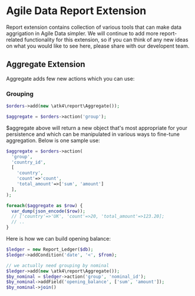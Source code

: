 # Agile Data Report Extension

Report extension contains collection of various tools that can make data aggrigation in Agile Data simpler. We will continue to add more report-related functionality for this extension, so if you can think of any new ideas on what you would like to see here, please share with our developent team.

## Aggregate Extension

Aggregate adds few new actions which you can use:

### Grouping

``` php
$orders->add(new \atk4\report\Aggregate());

$aggregate = $orders->action('group');
```

$aggregate above will return a new object that's most appropriate for your persistence and which can be manipulated in various ways to fine-tune aggregation. Below is one sample use:

``` php
$aggregate = $orders->action(
  'group',
  'country_id', 
  [
    'country',
    'count'=>'count',
    'total_amount'=>['sum', 'amount']
  ],
);

foreach($aggregate as $row) {
  var_dump(json_encode($row));
  // ['country'=>'UK', 'count'=>20, 'total_amount'=>123.20];
  // ..
}
```







Here is how we can build opening balance:



``` php
$ledger = new Report_Ledger($db);
$ledger->addCondition('date', '<', $from);

// we actually need grouping by nominal
$ledger->add(new \atk4\report\Aggregate());
$by_nominal = $ledger->action('group', 'nominal_id');
$by_nominal->addField('opening_balance', ['sum', 'amount']);
$by_nominal->join()
```
